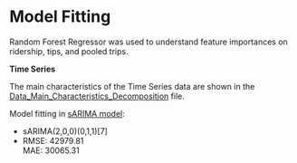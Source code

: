 # Model Fitting

Random Forest Regressor was used to understand feature importances on ridership, tips, and pooled trips.<br>

**Time Series**<br>

The main characteristics of the Time Series data are shown in the [Data_Main_Characteristics_Decomposition](https://github.com/amilyhuang10/MSCA_Projects/blob/main/Chicago%20Ride-Share%20Company%20Ridership%20Analysis/Model%20Fitting/Data_Main_Characteristics_Decomposition.pdf) file. <br>

Model fitting in [sARIMA model](https://github.com/amilyhuang10/MSCA_Projects/blob/main/Chicago%20Ride-Share%20Company%20Ridership%20Analysis/Model%20Fitting/sARIMA_Model_R.pdf):<br>
- sARIMA(2,0,0)(0,1,1)[7]
- RMSE: 42979.81<br>
MAE: 30065.31
